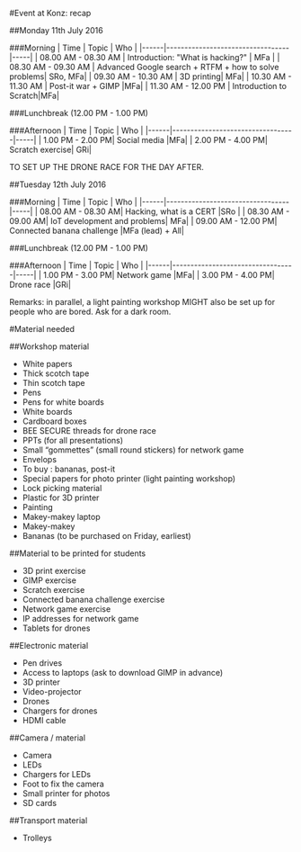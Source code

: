 #Event at Konz: recap

##Monday 11th July 2016

###Morning
| Time | Topic                            | Who |
|------|----------------------------------|-----|
| 08.00 AM - 08.30 AM | Introduction: "What is hacking?" | MFa |
| 08.30 AM - 09.30 AM | Advanced Google search + RTFM + how to solve problems| SRo, MFa|
| 09.30 AM - 10.30 AM | 3D printing| MFa|
| 10.30 AM - 11.30 AM | Post-it war + GIMP |MFa|
| 11.30 AM - 12.00 PM | Introduction to Scratch|MFa|

###Lunchbreak (12.00 PM - 1.00 PM)

###Afternoon
| Time | Topic                            | Who |
|------|----------------------------------|-----|
| 1.00 PM - 2.00 PM| Social media |MFa|
| 2.00 PM - 4.00 PM| Scratch exercise| GRi|

TO SET UP THE DRONE RACE FOR THE DAY AFTER.

##Tuesday 12th July 2016

###Morning
| Time | Topic                            | Who |
|------|----------------------------------|-----|
| 08.00 AM - 08.30 AM| Hacking, what is a CERT |SRo |
| 08.30 AM - 09.00 AM| IoT development and problems| MFa|
| 09.00 AM - 12.00 PM| Connected banana challenge |MFa (lead) + All|

###Lunchbreak (12.00 PM - 1.00 PM)

###Afternoon
| Time | Topic                            | Who |
|------|----------------------------------|-----|
| 1.00 PM - 3.00 PM| Network game |MFa|
| 3.00 PM - 4.00 PM| Drone race |GRi|

Remarks: in parallel, a light painting workshop MIGHT also be set up for people who are bored. Ask for a dark room.

#Material needed 

##Workshop material

-	White papers
-	Thick scotch tape 
-	Thin scotch tape 
-	Pens 
-	Pens for white boards 
-	White boards 
-	Cardboard boxes 
-	BEE SECURE threads for drone race 
-	PPTs (for all presentations)
-	Small “gommettes” (small round stickers) for network game
-	Envelops
-	To buy : bananas, post-it
-	Special papers for photo printer (light painting workshop)
-	Lock picking material
-	Plastic for 3D printer
-	Painting
-	Makey-makey laptop
-	Makey-makey
-	Bananas (to be purchased on Friday, earliest)

##Material to be printed for students

-	3D print exercise
-	GIMP exercise
-	Scratch exercise
-	Connected banana challenge exercise
-	Network game exercise
-	IP addresses for network game
-	Tablets for drones

##Electronic material

-	Pen drives
-	Access to laptops (ask to download GIMP in advance)
-	3D printer
-	Video-projector
-	Drones 
-	Chargers for drones
-	HDMI cable

##Camera / material

-	Camera
-	LEDs
-	Chargers for LEDs
-	Foot to fix the camera
-	Small printer for photos
-	SD cards

##Transport material

-	Trolleys


